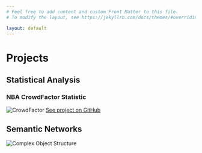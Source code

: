 ```yaml
---
# Feel free to add content and custom Front Matter to this file.
# To modify the layout, see https://jekyllrb.com/docs/themes/#overriding-theme-defaults

layout: default
---
```

# Projects
## Statistical Analysis
### NBA CrowdFactor Statistic
![CrowdFactor](/assets/crowdFactor_blocks_stls_tran.png)
[See project on GitHub](https://github.com/burnsaustin145/Statistical-Analysis-NBA)
## Semantic Networks
![Complex Object Structure](/assets/complex_object_tran.png)
